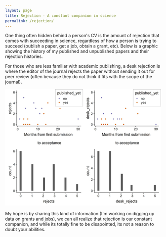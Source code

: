 ```yaml
---
layout: page
title: Rejection - A constant companion in science
permalink: /rejection/
---
```


One thing often hidden behind a person's CV is the amount of rejection that comes with succeeding in science, regardless of how a person is trying to succeed (publish a paper, get a job, obtain a grant, etc). Below is a graphic showing the history of my published and unpublished papers and their rejection histories. 

For those who are less familiar with academic publishing, a desk rejection is where the editor of the journal rejects the paper without sending it out for peer review (often because they do not think it fits with the scope of the journal). 

![](https://github.com/aurielfournier/aurielfournier.github.io/blob/master/images/papers.jpeg)

My hope is by sharing this kind of information (I'm working on digging up data on grants and jobs), we can all realize that rejection is our constant companion, and while its totally fine to be disapointed, its not a reason to doubt your abilities. 

